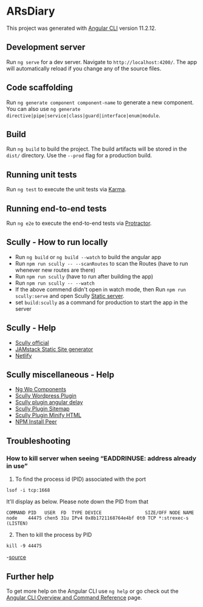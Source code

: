 # ARsDiary

This project was generated with [Angular CLI](https://github.com/angular/angular-cli) version 11.2.12.

## Development server

Run `ng serve` for a dev server. Navigate to `http://localhost:4200/`. The app will automatically reload if you change any of the source files.

## Code scaffolding

Run `ng generate component component-name` to generate a new component. You can also use `ng generate directive|pipe|service|class|guard|interface|enum|module`.

## Build

Run `ng build` to build the project. The build artifacts will be stored in the `dist/` directory. Use the `--prod` flag for a production build.

## Running unit tests

Run `ng test` to execute the unit tests via [Karma](https://karma-runner.github.io).

## Running end-to-end tests

Run `ng e2e` to execute the end-to-end tests via [Protractor](http://www.protractortest.org/).

## Scully - How to run locally
 - Run `ng build` or `ng build --watch` to build the angular app
 - Run `npm run scully -- --scanRoutes` to scan the Routes (have to run whenever new routes are there)
 - Run `npm run scully` (have to run after building the app)
 - Run `npm run scully -- --watch`
 - If the above commend didn't open in watch mode, then Run `npm run scully:serve` and open Scully [Static server](http://localhost:1668/).
 - set `build:scully` as a command for production to start the app in the server

 ## Scully - Help
 - [Scully official](https://scully.io/)
 - [JAMstack Static Site generator](https://jamstack.org/generators/)
 - [Netlify](https://www.netlify.com/)

## Scully miscellaneous - Help
- [Ng Wp Components](https://www.npmjs.com/package/ng-wp-components)
- [Scully Wordpress Plugin](https://www.npmjs.com/package/scully-wordpress-plugin)
- [Scully plugin angular delay](https://www.npmjs.com/package/@flowaccount/scully-plugin-angular-delay)
- [Scully Plugin Sitemap](https://www.npmjs.com/package/@gammastream/scully-plugin-sitemap)
- [Scully Plugin Minify HTML](https://www.npmjs.com/package/scully-plugin-minify-html)
- [NPM Install Peer](https://www.npmjs.com/package/npm-install-peers)

## Troubleshooting
### How to kill server when seeing “EADDRINUSE: address already in use”

1. To find the process id (PID) associated with the port

`lsof -i tcp:1668`

It'll display as below. Please note down the PID from that

`COMMAND PID   USER  FD  TYPE DEVICE                SIZE/OFF NODE NAME`\
`node    44475 chen5 31u IPv4 0x8b1721168764e4bf 0t0 TCP *:strexec-s (LISTEN)`

2. Then to kill the process by PID

`kill -9 44475`

-[source](https://levelup.gitconnected.com/how-to-kill-server-when-seeing-eaddrinuse-address-already-in-use-16c4c4d7fe5d)

## Further help

To get more help on the Angular CLI use `ng help` or go check out the [Angular CLI Overview and Command Reference](https://angular.io/cli) page.
